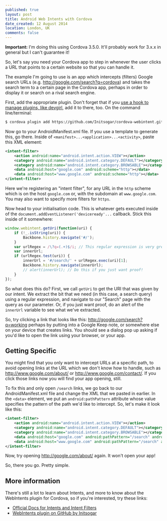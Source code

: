 ```yaml
---
published: true
layout: post
title: Android Web Intents with Cordova
date_created: 12 August 2014
location: London, UK
comments: false
---
```


**Important:** I'm doing this using Cordova 3.5.0. It'll probably work for 3.x.x in general but I can't guarantee it!

So, let's say you need your Cordova app to step in whenever the user clicks a URL that points to a certain website so that you can handle it.

The example I'm going to use is an app which intercepts (filters) Google search URLs (e.g. http://google.com/search?q=cordova) and takes the search term to a certain page in the Cordova app, perhaps in order to display it or search on a rival search engine.

First, add the appropriate plugin. Don't forget that if you [use a hook to manage plugins, like devgirl](http://devgirl.org/2013/11/12/three-hooks-your-cordovaphonegap-project-needs/), add it to there, too. On the command line/terminal:

```bash
$ cordova plugin add https://github.com/Initsogar/cordova-webintent.git
```

Now go to your AndroidManifest.xml file. If you use a template to generate this, go there. Inside of `<manifest>...<application>...<activity>`, paste this XML element:

```xml
<intent-filter>
	<action android:name="android.intent.action.VIEW"></action>
	<category android:name="android.intent.category.DEFAULT"></category>
	<category android:name="android.intent.category.BROWSABLE"></category>
	<data android:host="google.com" android:scheme="http"></data>
	<data android:host="www.google.com" android:scheme="http"></data>
</intent-filter>
```

Here we're registering an "intent filter", for any URL in the `http` scheme which is on the host `google.com` or, with the subdomain at `www.google.com`. You may also want to specify more filters for `https`.

Now head to your initialisation code. This is whatever gets executed inside of the `document.addEventListener('deviceready'...` callback. Stick this inside of it somewhere:

```javascript
window.webintent.getUri(function(uri) {
	if (!_.isString(uri)) {
		Backbone.history.navigate('#/');
	}
	var urlRegex = /\?q=(.+)$/i; // This regular expression is very greedy, you may want to refine it
	var innerUrl;
	if (urlRegex.test(uri)) {
		innerUrl = '#/search/' + urlRegex.exec(uri)[1];
		Backbone.history.navigate(innerUrl);
		// alert(innerUrl); // Do this if you just want proof!
	}
});
```

So what does this do? First, we call `getUri` to get the URI that was given by our intent. We extract the bit that we need (in this case, a search query) using a regular expression, and navigate to our "Search" page with the query as our parameter. Or, if you just want proof, do an alert of the `innerUrl` variable to see what we've extracted.

So, try clicking a link that looks like this: http://google.com/search?q=working perhaps by putting into a Google Keep note, or somewhere else on your device that creates links. You should see a dialog pop up asking if you'd like to open the link using your browser, or your app.

## Getting Specific

You might find that you only want to intercept URLs at a specific path, to avoid opening links at the URL which we don't know how to handle, such as http://www.google.com/about/ or http://www.google.com/contact/. If you click those links now you will find your app opening, still.

To fix this and only open `/search` links, we go back to our AndroidManifest.xml file and change the XML that we pasted in earlier. In the `<data>` element, we put an `android:pathPattern` attribute whose value specifies the pattern of the path we'd like to intercept. So, let's make it look like this:

```xml
<intent-filter>
	<action android:name="android.intent.action.VIEW"></action>
	<category android:name="android.intent.category.DEFAULT"></category>
	<category android:name="android.intent.category.BROWSABLE"></category>
	<data android:host="google.com" android:pathPattern="/search" android:scheme="http"></data>
	<data android:host="www.google.com" android:pathPattern="/search" android:scheme="http"></data>
</intent-filter>
```

Now, try opening http://google.com/about/ again. It won't open your app!

So, there you go. Pretty simple.

## More information

There's still a lot to learn about Intents, and more to know about the WebIntents plugin for Cordova, so if you're interested, try these links:

* [Official Docs for Intents and Intent Filters](http://developer.android.com/guide/components/intents-filters.html)
* [WebIntents plugin on GitHub by Initsogar](https://github.com/Initsogar/cordova-webintent)